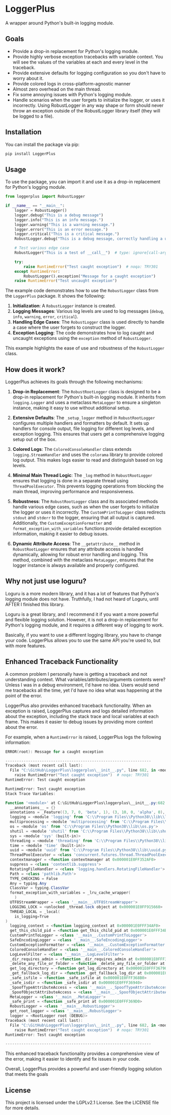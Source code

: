 # LoggerPlus

A wrapper around Python's built-in logging module.

## Goals

- Provide a drop-in replacement for Python's logging module.
- Provide highly verbose exception tracebacks with variable context. You will see the values of the variables at each and every level in the traceback.
- Provide extensive defaults for logging configuration so you don't have to worry about it.
- Provide colored logs in cross-platform-agnostic manner
- Almost zero overhead on the main thread.
- Fix some annoying issues with Python's logging module.
- Handle scenarios when the user forgets to initialize the logger, or uses it incorrectly. Using RobustLogger in any way shape or form should never throw an exception outside of the RobustLogger library itself (they will be logged to a file).

## Installation

You can install the package via pip:

```bash
pip install LoggerPlus
```

## Usage

To use the package, you can import it and use it as a drop-in replacement for Python's logging module.

```python
from loggerplus import RobustLogger

if __name__ == "__main__":
    logger = RobustLogger()
    logger.debug("This is a debug message")
    logger.info("This is an info message.")
    logger.warning("This is a warning message.")
    logger.error("This is an error message.")
    logger.critical("This is a critical message.")
    RobustLogger.debug("This is a debug message, correctly handling a user forgetting to construct RobustLogger.")  # type: ignore[call-arg, arg-type]

    # Test various edge case
    RobustLogger("This is a test of __call__")  # type: ignore[call-arg]

    try:
        raise RuntimeError("Test caught exception")  # noqa: TRY301
    except RuntimeError:
        RobustLogger().exception("Message for a caught exception")
    raise RuntimeError("Test uncaught exception")
```

The example code demonstrates how to use the `RobustLogger` class from the `LoggerPlus` package. It shows the following:

1. **Initialization**: A `RobustLogger` instance is created.
2. **Logging Messages**: Various log levels are used to log messages (`debug`, `info`, `warning`, `error`, `critical`).
3. **Handling Edge Cases**: The `RobustLogger` class is used directly to handle a case where the user forgets to construct the logger.
4. **Exception Logging**: The code demonstrates how to log caught and uncaught exceptions using the `exception` method of `RobustLogger`.

This example highlights the ease of use and robustness of the `RobustLogger` class.

## How does it work?

LoggerPlus achieves its goals through the following mechanisms:

1. **Drop-in Replacement**: The `RobustRootLogger` class is designed to be a drop-in replacement for Python's built-in logging module. It inherits from `logging.Logger` and uses a metaclass `MetaLogger` to ensure a singleton instance, making it easy to use without additional setup.

2. **Extensive Defaults**: The `_setup_logger` method in `RobustRootLogger` configures multiple handlers and formatters by default. It sets up handlers for console output, file logging for different log levels, and exception logging. This ensures that users get a comprehensive logging setup out of the box.

3. **Colored Logs**: The `ColoredConsoleHandler` class extends `logging.StreamHandler` and uses the `colorama` library to provide colored log output. This makes logs easier to read and distinguish based on log levels.

4. **Minimal Main Thread Logic**: The `_log` method in `RobustRootLogger` ensures that logging is done in a separate thread using `ThreadPoolExecutor`. This prevents logging operations from blocking the main thread, improving performance and responsiveness.

5. **Robustness**: The `RobustRootLogger` class and its associated methods handle various edge cases, such as when the user forgets to initialize the logger or uses it incorrectly. The `CustomPrintToLogger` class redirects `stdout` and `stderr` to the logger, ensuring that all output is captured. Additionally, the `CustomExceptionFormatter` and `format_exception_with_variables` functions provide detailed exception information, making it easier to debug issues.

6. **Dynamic Attribute Access**: The `__getattribute__` method in `RobustRootLogger` ensures that any attribute access is handled dynamically, allowing for robust error handling and logging. This method, combined with the metaclass `MetaLogger`, ensures that the logger instance is always available and properly configured.

## Why not just use loguru?

Loguru is a more modern library, and it has a lot of features that Python's logging module does not have.  Truthfully, I had not heard of Loguru, until AFTER I finished this library.

Loguru is a great library, and I recommend it if you want a more powerful and flexible logging solution. However, it is not a drop-in replacement for Python's logging module, and it requires a different way of logging to work.

Basically, if you want to use a different logging library, you have to change your code. LoggerPlus allows you to use the same API you're used to, but with more features.

## Enhanced Traceback Functionality

A common problem I personally have is getting a traceback and not understanding context. What variables/attributes/arguments contents were? Unless I was in a debug environment, I'd have no idea. Users would send me tracebacks all the time, yet I'd have no idea what was happening at the point of the error.

LoggerPlus also provides enhanced traceback functionality. When an exception is raised, LoggerPlus captures and logs detailed information about the exception, including the stack trace and local variables at each frame. This makes it easier to debug issues by providing more context about the error.

For example, when a `RuntimeError` is raised, LoggerPlus logs the following information:

```powershell
ERROR(root): Message for a caught exception

----------------------------------------------------------------
Traceback (most recent call last):
  File "C:\GitHub\LoggerPlus\loggerplus\__init__.py", line 682, in <module>
    raise RuntimeError("Test caught exception")  # noqa: TRY301
RuntimeError: Test caught exception

RuntimeError: Test caught exception
Stack Trace Variables:

Function '<module>' at C:\GitHub\LoggerPlus\loggerplus\__init__.py:682:
  __annotations__ = {}
  annotations = _Feature((3, 7, 0, 'beta', 1), (3, 10, 0, 'alpha', 0), 16777216)
  logging = <module 'logging' from 'C:\\Program Files\\Python38\\lib\\logging\\__init__.py'>
  multiprocessing = <module 'multiprocessing' from 'C:\\Program Files\\Python38\\lib\\multiprocessing\\__init__.py'>
  os = <module 'os' from 'C:\\Program Files\\Python38\\lib\\os.py'>
  shutil = <module 'shutil' from 'C:\\Program Files\\Python38\\lib\\shutil.py'>
  sys = <module 'sys' (built-in)>
  threading = <module 'threading' from 'C:\\Program Files\\Python38\\lib\\threading.py'>
  time = <module 'time' (built-in)>
  uuid = <module 'uuid' from 'C:\\Program Files\\Python38\\lib\\uuid.py'>
  ThreadPoolExecutor = <class 'concurrent.futures.thread.ThreadPoolExecutor'>
  contextmanager = <function contextmanager at 0x000001E0FF352AF0>
  suppress = <class 'contextlib.suppress'>
  RotatingFileHandler = <class 'logging.handlers.RotatingFileHandler'>
  Path = <class 'pathlib.Path'>
  TYPE_CHECKING = False
  Any = typing.Any
  ClassVar = typing.ClassVar
  format_exception_with_variables = _lru_cache_wrapper(
    )
  UTF8StreamWrapper = <class '__main__.UTF8StreamWrapper'>
  LOGGING_LOCK = <unlocked _thread.lock object at 0x000001E0FF915660>
  THREAD_LOCAL = _local(
    is_logging=True
)
  logging_context = <function logging_context at 0x000001E0FFF34AF0>
  get_this_child_pid = <function get_this_child_pid at 0x000001E0FFF34B80>
  CustomPrintToLogger = <class '__main__.CustomPrintToLogger'>
  SafeEncodingLogger = <class '__main__.SafeEncodingLogger'>
  CustomExceptionFormatter = <class '__main__.CustomExceptionFormatter'>
  ColoredConsoleHandler = <class '__main__.ColoredConsoleHandler'>
  LogLevelFilter = <class '__main__.LogLevelFilter'>
  _dir_requires_admin = <function _dir_requires_admin at 0x000001E0FFF34C10>
  _delete_any_file_or_folder = <function _delete_any_file_or_folder at 0x000001E0FFF36700>
  get_log_directory = <function get_log_directory at 0x000001E0FFF36790>
  _get_fallback_log_dir = <function _get_fallback_log_dir at 0x000001E0FFF36820>
  _safe_isfile = <function _safe_isfile at 0x000001E0FFF368B0>
  _safe_isdir = <function _safe_isdir at 0x000001E0FFF36940>
  _SpoofTypeAttributeAccess = <class '__main__._SpoofTypeAttributeAccess'>
  _SpoofObjectAttributeAccess = <class '__main__._SpoofObjectAttributeAccess'>
  MetaLogger = <class '__main__.MetaLogger'>
  _safe_print = <function _safe_print at 0x000001E0FFF369D0>
  RobustLogger = <class '__main__.RobustLogger'>
  get_root_logger = <class '__main__.RobustLogger'>
  logger = <RootLogger root (DEBUG)>
Traceback (most recent call last):
  File "C:\GitHub\LoggerPlus\loggerplus\__init__.py", line 682, in <module>
    raise RuntimeError("Test caught exception")  # noqa: TRY301
RuntimeError: Test caught exception

----------------------------------------------------------------
```

This enhanced traceback functionality provides a comprehensive view of the error, making it easier to identify and fix issues in your code.

Overall, LoggerPlus provides a powerful and user-friendly logging solution that meets the goals

## License

This project is licensed under the LGPLv2.1 License. See the LICENSE file for more details.

